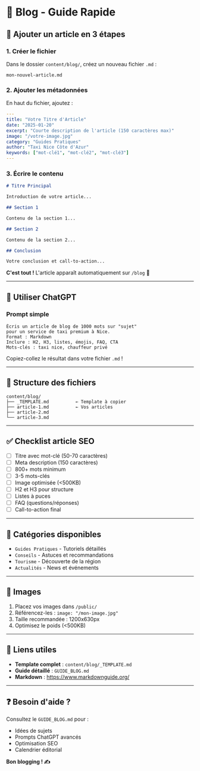 # 📰 Blog - Guide Rapide

## 🚀 Ajouter un article en 3 étapes

### 1. Créer le fichier

Dans le dossier `content/blog/`, créez un nouveau fichier `.md` :

```
mon-nouvel-article.md
```

### 2. Ajouter les métadonnées

En haut du fichier, ajoutez :

```yaml
---
title: "Votre Titre d'Article"
date: "2025-01-20"
excerpt: "Courte description de l'article (150 caractères max)"
image: "/votre-image.jpg"
category: "Guides Pratiques"
author: "Taxi Nice Côte d'Azur"
keywords: ["mot-clé1", "mot-clé2", "mot-clé3"]
---
```

### 3. Écrire le contenu

```markdown
# Titre Principal

Introduction de votre article...

## Section 1

Contenu de la section 1...

## Section 2

Contenu de la section 2...

## Conclusion

Votre conclusion et call-to-action...
```

**C'est tout !** L'article apparaît automatiquement sur `/blog` 🎉

---

## 📝 Utiliser ChatGPT

### Prompt simple

```
Écris un article de blog de 1000 mots sur "sujet"
pour un service de taxi premium à Nice.
Format : Markdown
Inclure : H2, H3, listes, émojis, FAQ, CTA
Mots-clés : taxi nice, chauffeur privé
```

Copiez-collez le résultat dans votre fichier `.md` !

---

## 📁 Structure des fichiers

```
content/blog/
├── _TEMPLATE.md          ← Template à copier
├── article-1.md          ← Vos articles
├── article-2.md
└── article-3.md
```

---

## ✅ Checklist article SEO

- [ ] Titre avec mot-clé (50-70 caractères)
- [ ] Meta description (150 caractères)
- [ ] 800+ mots minimum
- [ ] 3-5 mots-clés
- [ ] Image optimisée (<500KB)
- [ ] H2 et H3 pour structure
- [ ] Listes à puces
- [ ] FAQ (questions/réponses)
- [ ] Call-to-action final

---

## 🎯 Catégories disponibles

- `Guides Pratiques` - Tutoriels détaillés
- `Conseils` - Astuces et recommandations
- `Tourisme` - Découverte de la région
- `Actualités` - News et événements

---

## 📸 Images

1. Placez vos images dans `/public/`
2. Référencez-les : `image: "/mon-image.jpg"`
3. Taille recommandée : 1200x630px
4. Optimisez le poids (<500KB)

---

## 🔗 Liens utiles

- **Template complet** : `content/blog/_TEMPLATE.md`
- **Guide détaillé** : `GUIDE_BLOG.md`
- **Markdown** : https://www.markdownguide.org/

---

## ❓ Besoin d'aide ?

Consultez le `GUIDE_BLOG.md` pour :

- Idées de sujets
- Prompts ChatGPT avancés
- Optimisation SEO
- Calendrier éditorial

**Bon blogging ! ✍️**

